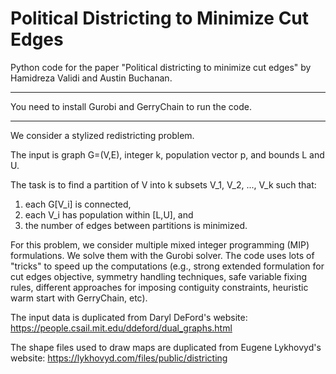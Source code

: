 # Political Districting to Minimize Cut Edges

Python code for the paper "Political districting to minimize cut edges" by Hamidreza Validi and Austin Buchanan.

**********************************************************
You need to install Gurobi and GerryChain to run the code.
**********************************************************

We consider a stylized redistricting problem.

The input is graph G=(V,E), integer k, population vector p, and bounds L and U.

The task is to find a partition of V into k subsets V_1, V_2, ..., V_k such that:
1. each G[V_i] is connected, 
2. each V_i has population within [L,U], and 
3. the number of edges between partitions is minimized.

For this problem, we consider multiple mixed integer programming (MIP) formulations. We solve them with the Gurobi solver. The code uses lots of "tricks" to speed up the computations (e.g., strong extended formulation for cut edges objective, symmetry handling techniques, safe variable fixing rules, different approaches for imposing contiguity constraints, heuristic warm start with GerryChain, etc).

The input data is duplicated from Daryl DeFord's website: 
https://people.csail.mit.edu/ddeford/dual_graphs.html

The shape files used to draw maps are duplicated from Eugene Lykhovyd's website: 
https://lykhovyd.com/files/public/districting
